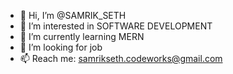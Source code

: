 - 👋 Hi, I’m @SAMRIK_SETH
- 👀 I’m interested in SOFTWARE DEVELOPMENT
- 🌱 I’m currently learning MERN
- 💞️ I’m looking for job
- 📫 Reach me: samrikseth.codeworks@gmail.com
<!---
SAMRIK41/SAMRIK41 is a ✨ special ✨ repository because its `README.md` (this file) appears on your GitHub profile.
You can click the Preview link to take a look at your changes.
--->

